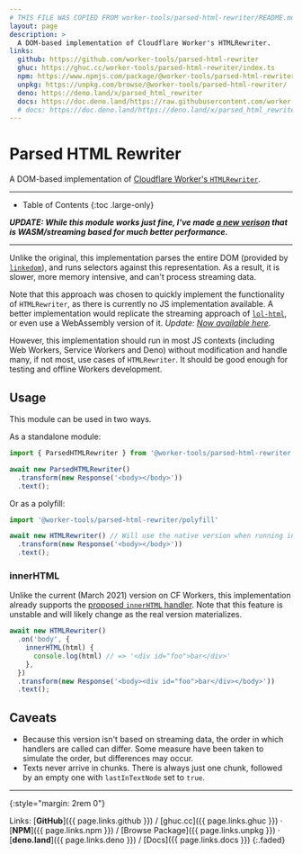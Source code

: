 ```yaml
---
# THIS FILE WAS COPIED FROM worker-tools/parsed-html-rewriter/README.md! DO NOT MODIFY DIRECTLY!
layout: page
description: >
  A DOM-based implementation of Cloudflare Worker's HTMLRewriter.
links:
  github: https://github.com/worker-tools/parsed-html-rewriter
  ghuc: https://ghuc.cc/worker-tools/parsed-html-rewriter/index.ts
  npm: https://www.npmjs.com/package/@worker-tools/parsed-html-rewriter
  unpkg: https://unpkg.com/browse/@worker-tools/parsed-html-rewriter/
  deno: https://deno.land/x/parsed_html_rewriter
  docs: https://doc.deno.land/https://raw.githubusercontent.com/worker-tools/parsed-html-rewriter/master/index.ts
  # docs: https://doc.deno.land/https://deno.land/x/parsed_html_rewriter/index.ts
---
```


# Parsed HTML Rewriter
A DOM-based implementation of [Cloudflare Worker's `HTMLRewriter`](https://developers.cloudflare.com/workers/runtime-apis/html-rewriter).

***

<noscript></noscript>
* Table of Contents
{:toc .large-only}

___UPDATE: While this module works just fine, I've made [a new verison](../html-rewriter) that is WASM/streaming based for much better performance.___

***

Unlike the original, this implementation parses the entire DOM (provided by [`linkedom`](https://github.com/WebReflection/linkedom)),
and runs selectors against this representation. As a result, it is slower, more memory intensive, and can't process streaming data.

Note that this approach was chosen to quickly implement the functionality of `HTMLRewriter`, as there is currently no JS implementation available.
A better implementation would replicate the streaming approach of [`lol-html`](https://github.com/cloudflare/lol-html), or even use a WebAssembly version of it. _Update: [Now available here](../html-rewriter)_.

However, this implementation should run in most JS contexts (including Web Workers, Service Workers and Deno) without modification and handle many, if not most, use cases of `HTMLRewriter`. 
It should be good enough for testing and offline Workers development.

## Usage
This module can be used in two ways. 

As a standalone module: 

```ts
import { ParsedHTMLRewriter } from '@worker-tools/parsed-html-rewriter'

await new ParsedHTMLRewriter()
  .transform(new Response('<body></body>'))
  .text();
```

Or as a polyfill:

```ts
import '@worker-tools/parsed-html-rewriter/polyfill'

await new HTMLRewriter() // Will use the native version when running in a Worker
  .transform(new Response('<body></body>'))
  .text();
```

### innerHTML
Unlike the current (March 2021) version on CF Workers, this implementation already supports the [proposed `innerHTML` handler](https://github.com/cloudflare/lol-html/issues/40#issuecomment-567126687). 
Note that this feature is unstable and will likely change as the real version materializes.

```ts
await new HTMLRewriter()
  .on('body', {
    innerHTML(html) {
      console.log(html) // => '<div id="foo">bar</div>'
    },
  })
  .transform(new Response('<body><div id="foo">bar</div></body>'))
  .text();
```

## Caveats
- Because this version isn't based on streaming data, the order in which handlers are called can differ. Some measure have been taken to simulate the order, but differences may occur.
- Texts never arrive in chunks. There is always just one chunk, followed by an empty one with `lastInTextNode` set to `true`.

***
{:style="margin: 2rem 0"}

Links:
[__GitHub__]({{ page.links.github }})
/ [ghuc.cc]({{ page.links.ghuc }})
· [__NPM__]({{ page.links.npm }}) 
/ [Browse Package]({{ page.links.unpkg }})
· [__deno.land__]({{ page.links.deno }})
/ [Docs]({{ page.links.docs }})
{:.faded}
<br/>